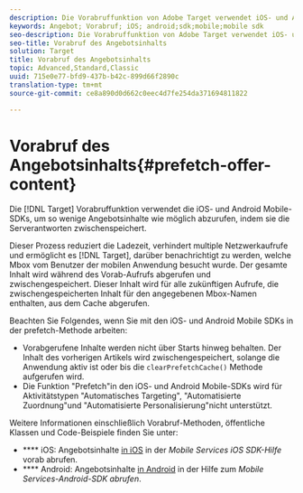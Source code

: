 ```yaml
---
description: Die Vorabruffunktion von Adobe Target verwendet iOS- und Android Mobile-SDKs, um so wenig Angebotsinhalt wie möglich abzurufen, indem die Serverantworten im Cache abgelegt werden.
keywords: Angebot; Vorabruf; iOS; android;sdk;mobile;mobile sdk
seo-description: Die Vorabruffunktion von Adobe Target verwendet iOS- und Android Mobile-SDKs, um so wenig Angebotsinhalt wie möglich abzurufen, indem die Serverantworten im Cache abgelegt werden.
seo-title: Vorabruf des Angebotsinhalts
solution: Target
title: Vorabruf des Angebotsinhalts
topic: Advanced,Standard,Classic
uuid: 715e0e77-bfd9-437b-b42c-899d66f2890c
translation-type: tm+mt
source-git-commit: ce8a890d0d662c0eec4d7fe254da371694811822

---
```



# Vorabruf des Angebotsinhalts{#prefetch-offer-content}

Die [!DNL Target] Vorabruffunktion verwendet die iOS- und Android Mobile-SDKs, um so wenige Angebotsinhalte wie möglich abzurufen, indem sie die Serverantworten zwischenspeichert.

Dieser Prozess reduziert die Ladezeit, verhindert multiple Netzwerkaufrufe und ermöglicht es [!DNL Target], darüber benachrichtigt zu werden, welche Mbox vom Benutzer der mobilen Anwendung besucht wurde. Der gesamte Inhalt wird während des Vorab-Aufrufs abgerufen und zwischengespeichert. Dieser Inhalt wird für alle zukünftigen Aufrufe, die zwischengespeicherten Inhalt für den angegebenen Mbox-Namen enthalten, aus dem Cache abgerufen.

Beachten Sie Folgendes, wenn Sie mit den iOS- und Android Mobile SDKs in der prefetch-Methode arbeiten:

* Vorabgerufene Inhalte werden nicht über Starts hinweg behalten. Der Inhalt des vorherigen Artikels wird zwischengespeichert, solange die Anwendung aktiv ist oder bis die `clearPrefetchCache()` Methode aufgerufen wird.
* Die Funktion "Prefetch"in den iOS- und Android Mobile-SDKs wird für Aktivitätstypen "Automatisches Targeting", "Automatisierte Zuordnung"und "Automatisierte Personalisierung"nicht unterstützt.

Weitere Informationen einschließlich Vorabruf-Methoden, öffentliche Klassen und Code-Beispiele finden Sie unter:

* **** iOS:  Angebotsinhalte [in iOS](https://docs.adobe.com/content/help/en/mobile-services/ios/target-ios/c-mob-target-prefetch-ios.html) in der *Mobile Services iOS SDK-Hilfe* vorab abrufen.
* **** Android:  Angebotsinhalte [in Android](https://docs.adobe.com/content/help/en/mobile-services/android/target-android/c-mob-target-prefetch-android.html) in der Hilfe zum *Mobile Services-Android-SDK abrufen*.
